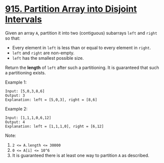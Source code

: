 # [915. Partition Array into Disjoint Intervals](https://leetcode-cn.com/problems/partition-array-into-disjoint-intervals/)

Given an array `A`, partition it into two (contiguous) subarrays `left` and `right` so that:

- Every element in `left` is less than or equal to every element in `right`.
- `left` and `right` are non-empty.
- `left` has the smallest possible size.

Return the **length** of `left` after such a partitioning.  It is guaranteed that such a partitioning exists.

Example 1:

```text
Input: [5,0,3,8,6]
Output: 3
Explanation: left = [5,0,3], right = [8,6]
```

Example 2:

```text
Input: [1,1,1,0,6,12]
Output: 4
Explanation: left = [1,1,1,0], right = [6,12]
```

Note:

1. `2 <= A.length <= 30000`
1. `0 <= A[i] <= 10^6`
1. It is guaranteed there is at least one way to partition `A` as described.
